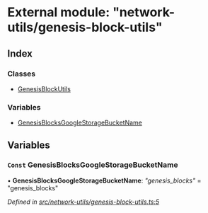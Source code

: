 # External module: "network-utils/genesis-block-utils"

## Index

### Classes

* [GenesisBlockUtils](../classes/_network_utils_genesis_block_utils_.genesisblockutils.md)

### Variables

* [GenesisBlocksGoogleStorageBucketName](_network_utils_genesis_block_utils_.md#const-genesisblocksgooglestoragebucketname)

## Variables

### `Const` GenesisBlocksGoogleStorageBucketName

• **GenesisBlocksGoogleStorageBucketName**: *"genesis_blocks"* = "genesis_blocks"

*Defined in [src/network-utils/genesis-block-utils.ts:5](https://github.com/celo-org/celo-monorepo/blob/master/packages/contractkit/src/network-utils/genesis-block-utils.ts#L5)*
